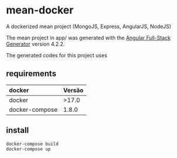 # mean-docker

A dockerized mean project (MongoJS, Express, AngularJS, NodeJS)

The mean project in app/ was generated with the [Angular Full-Stack Generator](https://github.com/DaftMonk/generator-angular-fullstack) version 4.2.2.

The generated codes for this project uses


## requirements

|docker|Versão|
|:-------|:-----|
|docker|>17.0|
|docker-compose|1.8.0|

## install

```bash
docker-compose build
docker-compose up
```
